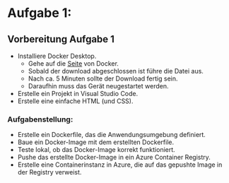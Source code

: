 # Aufgabe 1:
## Vorbereitung Aufgabe 1
- Installiere Docker Desktop.
    - Gehe auf die [Seite](https://www.docker.com/products/docker-desktop/) von Docker.
    - Sobald der download abgeschlossen ist führe die Datei aus.
    - Nach ca. 5 Minuten sollte der Download fertig sein.
    - Daraufhin muss das Gerät neugestartet werden.
- Erstelle ein Projekt in Visual Studio Code.
- Erstelle eine einfache HTML (und CSS).



### **Aufgabenstellung**:
- Erstelle ein Dockerfile, das die Anwendungsumgebung definiert.
- Baue ein Docker-Image mit dem erstellten Dockerfile.
- Teste lokal, ob das Docker-Image korrekt funktioniert.
- Pushe das erstellte Docker-Image in ein Azure Container Registry.
- Erstelle eine Containerinstanz in Azure, die auf das gepushte Image in der Registry verweist.
